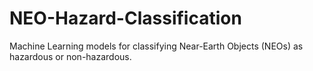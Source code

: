 # NEO-Hazard-Classification
Machine Learning models for classifying Near-Earth Objects (NEOs) as hazardous or non-hazardous.
